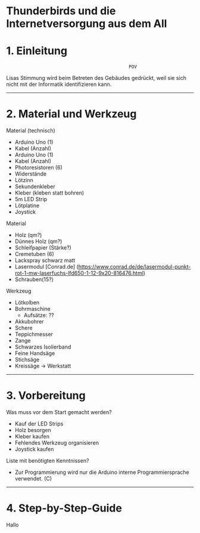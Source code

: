 # Thunderbirds und die Internetversorgung aus dem All

# 1. Einleitung
                                                  POV
 Lisas Stimmung wird beim Betreten des Gebäudes gedrückt, weil sie sich nicht mit der Informatik identifizieren kann.
 
---
 

# 2. Material und Werkzeug

Material (technisch)
* Arduino Uno (1)
* Kabel (Anzahl)
* Arduino Uno (1)
* Kabel (Anzahl)
* Photoresistoren (6)
* Widerstände
* Lötzinn
* Sekundenkleber
* Kleber (kleben statt bohren)
* 5m LED Strip
* Lötplatine
* Joystick


Material
* Holz (qm?)
* Dünnes Holz (qm?)
* Schleifpapier (Stärke?)
* Cremetuben (6)
* Lackspray schwarz matt
* Lasermodul [Conrad.de] (https://www.conrad.de/de/lasermodul-punkt-rot-1-mw-laserfuchs-lfd650-1-12-9x20-816476.html)
* Schrauben(15?)

Werkzeug
* Lötkolben
* Bohrmaschine
   * Aufsätze: ??
* Akkubohrer 
* Schere
* Teppichmesser
* Zange
* Schwarzes Isolierband
* Feine Handsäge
* Stichsäge 
* Kreissäge -> Werkstatt


---

# 3. Vorbereitung

Was muss vor dem Start gemacht werden?
* Kauf der LED Strips
* Holz besorgen
* Kleber kaufen
* Fehlendes Werkzeug organisieren
* Joystick kaufen

Liste mit benötigten Kenntnissen?
* Zur Programmierung wird nur die Arduino interne Programmiersprache verwendet. (C) 

---

# 4. Step-by-Step-Guide
 Hallo
